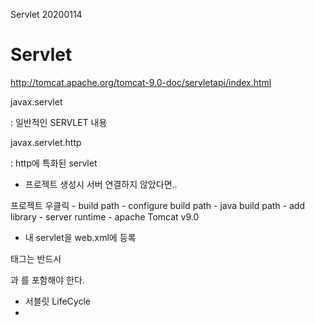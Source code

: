 Servlet																																								20200114

# Servlet

http://tomcat.apache.org/tomcat-9.0-doc/servletapi/index.html

javax.servlet

: 일반적인 SERVLET 내용



javax.servlet.http 

: http에 특화된 servlet



* 프로젝트 생성시 서버 연결하지 않았다면..

프로젝트 우클릭 - build path - configure build path - java build path - add library - server runtime - apache Tomcat v9.0



* 내 servlet을 web.xml에 등록

<servlet> 태그는 반드시 

<servlet-name>과 <servlet-class>를 포함해야 한다.



* 서블릿 LifeCycle
* 




























